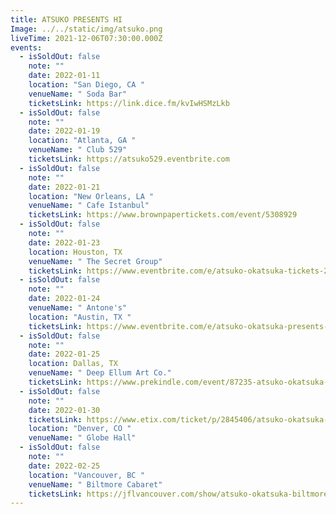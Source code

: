 ```yaml
---
title: ATSUKO PRESENTS HI
Image: ../../static/img/atsuko.png
liveTime: 2021-12-06T07:30:00.000Z
events:
  - isSoldOut: false
    note: ""
    date: 2022-01-11
    location: "San Diego, CA "
    venueName: " Soda Bar"
    ticketsLink: https://link.dice.fm/kvIwHSMzLkb
  - isSoldOut: false
    note: ""
    date: 2022-01-19
    location: "Atlanta, GA "
    venueName: " Club 529"
    ticketsLink: https://atsuko529.eventbrite.com
  - isSoldOut: false
    note: ""
    date: 2022-01-21
    location: "New Orleans, LA "
    venueName: " Cafe Istanbul"
    ticketsLink: https://www.brownpapertickets.com/event/5308929
  - isSoldOut: false
    note: ""
    date: 2022-01-23
    location: Houston, TX
    venueName: " The Secret Group"
    ticketsLink: https://www.eventbrite.com/e/atsuko-okatsuka-tickets-210038188877
  - isSoldOut: false
    note: ""
    date: 2022-01-24
    venueName: " Antone's"
    location: "Austin, TX "
    ticketsLink: https://www.eventbrite.com/e/atsuko-okatsuka-presents-hi-tickets-203388379117
  - isSoldOut: false
    note: ""
    date: 2022-01-25
    location: Dallas, TX
    venueName: " Deep Ellum Art Co."
    ticketsLink: https://www.prekindle.com/event/87235-atsuko-okatsuka-dallas
  - isSoldOut: false
    note: ""
    date: 2022-01-30
    ticketsLink: https://www.etix.com/ticket/p/2845406/atsuko-okatsuka-denver-globe-hall
    location: "Denver, CO "
    venueName: " Globe Hall"
  - isSoldOut: false
    note: ""
    date: 2022-02-25
    location: "Vancouver, BC "
    venueName: " Biltmore Cabaret"
    ticketsLink: https://jflvancouver.com/show/atsuko-okatsuka-biltmore/
---
```

